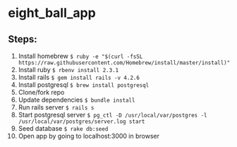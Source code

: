# eight_ball_app

## Steps:
1. Install homebrew
```$ ruby -e "$(curl -fsSL https://raw.githubusercontent.com/Homebrew/install/master/install)"```
2. Install ruby
```$ rbenv install 2.3.1```
3. Install rails
```$ gem install rails -v 4.2.6```
4. Install postgresql
```$ brew install postgresql```
5. Clone/fork repo
6. Update dependencies
```$ bundle install```
7. Run rails server
```$ rails s```
8. Start postgresql server
```$ pg_ctl -D /usr/local/var/postgres -l /usr/local/var/postgres/server.log start```
9. Seed database
```$ rake db:seed```
10. Open app by going to localhost:3000 in browser
